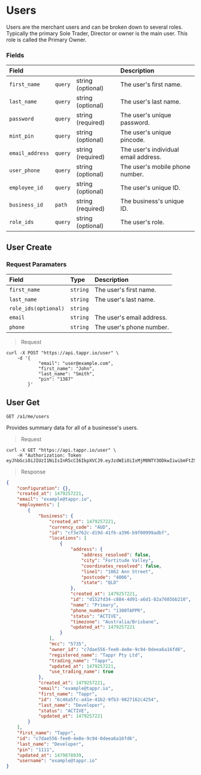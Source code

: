 
# Users

Users are the merchant users and can be broken down to several roles. Typically the primary Sole Trader, Director or owner is the main user. This role is called the Primary Owner.




### Fields

| Field                   |                  |                    | Description                                    |
|:------------------------|:------------------|:--------------------|:-----------------------------------------------|
| `first_name`            |      `query`      | string (optional)   | The user's first name. |
| `last_name`             |      `query`      | string (optional)   | The user's last name. |
| `password`              |      `query`      | string (required)   | The user's unique password. |
| `mint_pin`              |      `query`      | string (optional)   | The user's unique pincode. |
| `email_address`         |      `query`      | string (required)   | The user's individual email address. |
| `user_phone`            |      `query`      | string (optional)   | The user's mobile phone number.  |
| `employee_id`           |      `query`      | string (optional)   | The user's unique ID. |
| `business_id`           |      `path`        | string (required)   | The business's unique ID. |
| `role_ids`               |      `query`       | string (optional)   | The user's role. |

## User Create

### Request Paramaters

| Field           |Type             | Description                        |
|:----------------|:----------------|:-------------------------------------|
| `first_name`    |`string` | The user's first name. |
| `last_name` |`string` | The user's last name. |
| `role_ids(optional)` |`string` || The ids of the user's associated roles. |
| `email` |`string` | The user's email address. |
| `phone` |`string` | The user's phone number. |

> Request

```shell
curl -X POST "https://api.tappr.io/user" \
    -d '{
            "email": "user@example.com",
            "first_name": "John",
            "last_name": "Smith",
            "pin": "1387"
        }'
```

## User Get

`GET /a1/me/users`

Provides summary data for all of a businesse's users.

> Request

```shell
curl -X GET "https://api.tappr.io/user" \
    -H "Authorization: Token eyJhbGciOiJIUzI1NiIsInR5cCI6IkpXVCJ9.eyJzdWIiOiIxMjM0NTY3ODkwIiwibmFtZSI6IkpvaG4gRG9lIiwiYWRtaW4iOnRydWV9.TJVA95OrM7E2cBab30RMHrHDcEfxjoYZgeFONFh7HgQ"
```

> Response

```json
{
    "configuration": {},
    "created_at": 1479257221,
    "email": "example@tappr.io",
    "employments": [
        {
            "business": {
                "created_at": 1479257221,
                "currency_code": "AUD",
                "id": "cf3e762c-d19d-41f6-a396-b9f00999adbf",
                "locations": [
                    {
                        "address": {
                            "address_resolved": false,
                            "city": "Fortitude Valley",
                            "coordinates_resolved": false,
                            "line1": "1062 Ann Street",
                            "postcode": "4006",
                            "state": "QLD"
                        },
                        "created_at": 1479257221,
                        "id": "d152fd34-c884-4d91-a6d1-82a7685bb210",
                        "name": "Primary",
                        "phone_number": "1300TAPPR",
                        "status": "ACTIVE",
                        "timezone": "Australia/Brisbane",
                        "updated_at": 1479257221
                    }
                ],
                "mcc": "5735",
                "owner_id": "c7dae556-fee0-4e8e-9c94-0deea6a16fd6",
                "registered_name": "Tappr Pty Ltd",
                "trading_name": "Tappr",
                "updated_at": 1479257221,
                "use_trading_name": true
            },
            "created_at": 1479257221,
            "email": "example@tappr.io",
            "first_name": "Tappr",
            "id": "6c46a5fc-a41e-41b2-9fb3-9827162c4254",
            "last_name": "Developer",
            "status": "ACTIVE",
            "updated_at": 1479257221
        }
    ],
    "first_name": "Tappr",
    "id": "c7dae556-fee0-4e8e-9c94-0deea6a16fd6",
    "last_name": "Developer",
    "pin": "1111",
    "updated_at": 1479878939,
    "username": "example@tappr.io"
}
```
